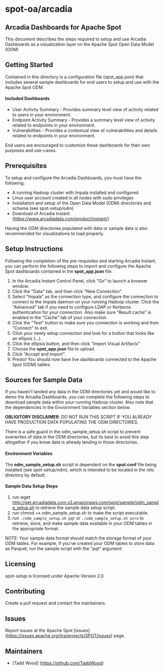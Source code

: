 # spot-oa/arcadia

## Arcadia Dashboards for Apache Spot

This document describes the steps required to setup and use Arcadia Dashboards as a visualization layer on the Apache Spot Open Data Model (ODM)

## Getting Started

Contained in this directory is a configuration file (spot_app.json) that includes several sample dashboards for end users to setup and use with the Apache Spot ODM.

#### Included Dashboards

- User Activity Summary - Provides summary level view of activity related to users in your environment.
- Endpoint Activity Summary - Provides a summary level view of activity related to endpoints in your environment.
- Vulnerabilities - Provides a contextual view of vulnerabilities and details related to endpoints in your environment.

End users are encouraged to customize these dashboards for their own purposes and use-cases.

## Prerequisites

To setup and configure the Arcadia Dashboards, you must have the following:
- A running Hadoop cluster with Impala installed and configured
- Linux user account created in all nodes with sudo privileges
- Installation and setup of the Open Data Model (ODM) directories and schema (see spot-setup/odm)
- Download of Arcadia Instant (https://www.arcadiadata.com/product/instant/)

Having the ODM directories populated with data or sample data is also recommended for visualizations to load properly.

## Setup Instructions

Following the completion of the pre-requisites and starting Arcadia Instant, you can perform the following steps to import and configure the Apache Spot dashboards contained in the **spot_app.json** file.
1. In the Arcadia Instant Control Panel, click  "Go" to launch a browser window.
2. Click the "Data" tab, and then click "New Connection"
3. Select "Impala" as the connection type, and configure the connection to connect to the Impala daemon on your running Hadoop cluster.
Click the "Advanced" tab if you need to configure LDAP or Kerberos authentication for your connection.
Also make sure "Result cache" is enabled in the "Cache" tab of your connection.
4. Click the "Test" button to make sure you connection is working and then "Connect" to exit.
5. Click your newly setup connection and look for a button that looks like an ellipsis (...).
6. Click the ellipsis button, and then click "Import Visual Artifacts"
7. Choose the **spot_app.json** file to upload.
8. Click "Accept and Import".
9. Presto! You should now have live dashboards connected to the Apache Spot (ODM) tables.

## Sources for Sample Data

If you haven't landed any data in the ODM directories yet and would like to demo the Arcadia Dashboards,
you can complete the following steps to download sample data within your running Hadoop cluster.
Also note that the dependencies in the Enviornment Variables section below.

**OBLIGITORY DISCLAIMER**: DO NOT RUN THIS SCRIPT IF YOU ALREADY HAVE PRODUCTION DATA POPULATING THE ODM DIRECTORIES.

There is a safe guard in the odm_sample_setup.sh script to prevent overwrites of data in the ODM directories,
but its best to avoid this step altogether if you know data is already landing in those directories.

#### Environment Variables

The **odm_sample_setup.sh** script is dependent on the **spot.conf** file being installed (see spot-setup/odm),
which is intended to be located in the /etc directory by default.

#### Sample Data Setup Steps

1. run wget http://get.arcadiadata.com.s3.amazonaws.com/spot/sample/odm_sample_setup.sh to retrieve the sample data setup script.
2. run chmod +x odm_sample_setup.sh to make the script executable.
3. run `./odm_sample_setup.sh pqt` or `./odm_sample_setup.sh avro` to retrieve, store, and make sample data available in your ODM tables in the appropriate format.

NOTE: Your sample data format should match the storage format of your ODM tables.
For example, if you've created your ODM tables to store data as Parquet, run the sample script with the "pqt" argument.

## Licensing

spot-setup is licensed under Apache Version 2.0

## Contributing

Create a pull request and contact the maintainers.

## Issues

Report issues at the Apache Spot [issues] (https://issues.apache.org/jira/projects/SPOT/issues) page.

## Maintainers

- [Tadd Wood] (https://github.com/TaddWood)


